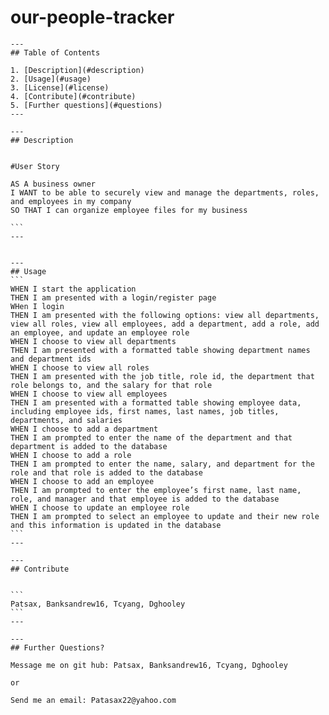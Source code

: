 # our-people-tracker
    
    
    ---
    ## Table of Contents

    1. [Description](#description)
    2. [Usage](#usage)
    3. [License](#license)
    4. [Contribute](#contribute)
    5. [Further questions](#questions)
    ---

    ---
    ## Description


    #User Story
    
    AS A business owner 
    I WANT to be able to securely view and manage the departments, roles, and employees in my company 
    SO THAT I can organize employee files for my business

    ```
    ---


    ---
    ## Usage
    ```
    WHEN I start the application
    THEN I am presented with a login/register page
    WHen I login
    THEN I am presented with the following options: view all departments, view all roles, view all employees, add a department, add a role, add an employee, and update an employee role
    WHEN I choose to view all departments
    THEN I am presented with a formatted table showing department names and department ids
    WHEN I choose to view all roles
    THEN I am presented with the job title, role id, the department that role belongs to, and the salary for that role
    WHEN I choose to view all employees
    THEN I am presented with a formatted table showing employee data, including employee ids, first names, last names, job titles, departments, and salaries
    WHEN I choose to add a department
    THEN I am prompted to enter the name of the department and that department is added to the database
    WHEN I choose to add a role
    THEN I am prompted to enter the name, salary, and department for the role and that role is added to the database
    WHEN I choose to add an employee
    THEN I am prompted to enter the employee’s first name, last name, role, and manager and that employee is added to the database
    WHEN I choose to update an employee role
    THEN I am prompted to select an employee to update and their new role and this information is updated in the database
    ```
    ---
    
    ---
    ## Contribute
   

    ```
    Patsax, Banksandrew16, Tcyang, Dghooley
    ```
    ---

    ---
    ## Further Questions?
    
    Message me on git hub: Patsax, Banksandrew16, Tcyang, Dghooley

    or

    Send me an email: Patasax22@yahoo.com
